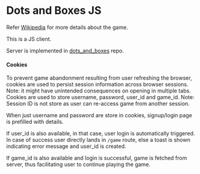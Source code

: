 # Dots and Boxes JS

Refer [Wikipedia](https://en.wikipedia.org/wiki/Dots_and_Boxes) for more details about the game.

This is a JS client.

Server is implemented in [dots_and_boxes](https://github.com/tdrmk/dots_and_boxes) repo.

#### Cookies

To prevent game abandonment resulting from user refreshing the browser, cookies are used to persist session information across browser sessions.
Note: it might have unintended consequences on opening in multiple tabs.
Cookies are used to store username, password, user_id and game_id.
Note: Session ID is not store as user can re-access game from another session.

When just username and password are store in cookies, signup/login page is prefilled with details.

If user_id is also available, in that case, user login is automatically triggered. In case of success user directly lands in `/game` route, else a toast is shown indicating error message and user_id is created.

If game_id is also available and login is successful, game is fetched from server, thus facilitating user to continue playing the game.
